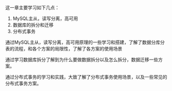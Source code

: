 这一章主要学习如下几点：

1. MySQL主从，读写分离，高可用
2. 数据库的拆分和迁移
3. 分布式事务



通过MySQL主从，读写分离，高可用原理的一些学习和搭建，了解了数据分库分表的流程，和各个方案的局限性，了解了各方案的使用场景

通过学习数据库拆分了解到为什么要做数据拆分以及怎么拆分，数据迁移一些方案。

通过分布式事务的学习和实践，大致了解了分布式事务使用场景，以及一些常见的分布式事务方案。